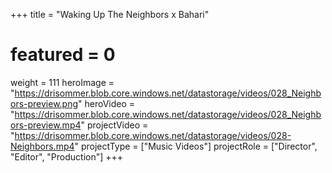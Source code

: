 +++
title = "Waking Up The Neighbors x Bahari"
# featured = 0
weight = 111
heroImage = "https://drisommer.blob.core.windows.net/datastorage/videos/028_Neighbors-preview.png"
heroVideo = "https://drisommer.blob.core.windows.net/datastorage/videos/028_Neighbors-preview.mp4"
projectVideo = "https://drisommer.blob.core.windows.net/datastorage/videos/028-Neighbors.mp4"
projectType = ["Music Videos"]
projectRole = ["Director", "Editor", "Production"]
+++
